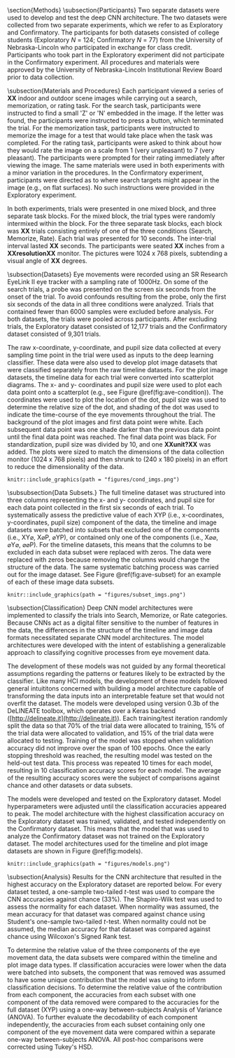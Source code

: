 \section{Methods}
\subsection{Participants}
Two separate datasets were used to develop and test the deep CNN architecture. The two datasets were collected from two separate experiments, which we refer to as Exploratory and Confirmatory. The participants for both datasets consisted of college students (Exploratory _N_ = 124; Confirmatory _N_ = 77) from the University of Nebraska-Lincoln who participated in exchange for class credit. Participants who took part in the Exploratory experiment did not participate in the Confirmatory experiment. All procedures and materials were approved by the University of Nebraska-Lincoln Institutional Review Board prior to data collection.

\subsection{Materials and Procedures}
Each participant viewed a series of **XX**<!-- 75? --> indoor and outdoor scene images while carrying out a search, memorization, or rating task. For the search task, participants were instructed to find a small 'Z' or 'N' embedded in the image. If the letter was found, the participants were instructed to press a button, which terminated the trial. For the memorization task, participants were instructed to memorize the image for a test that would take place when the task was completed. For the rating task, participants were asked to think about how they would rate the image on a scale from 1 (very unpleasant) to 7 (very pleasant). The participants were prompted for their rating immediately after viewing the image. The same materials were used in both experiments with a minor variation in the procedures. In the Confirmatory experiment, participants were directed as to where search targets might appear in the image (e.g., on flat surfaces). No such instructions were provided in the Exploratory experiment.

In both experiments, trials were presented in one mixed block, and three separate task blocks. For the mixed block, the trial types were randomly intermixed within the block. For the three separate task blocks, each block was **XX**<!-- number of trials --> trials consisting entirely of one of the three conditions (Search, Memorize, Rate). Each trial was presented for 10 seconds. The inter-trial interval lasted **XX**<!--2--> seconds. The participants were seated **XX**<!-- distance --> inches from a **XXresolutionXX**<!-- resolution --> monitor. The pictures were 1024 x 768 pixels, subtending a visual angle of **XX**<!-- size --> degrees.

\subsection{Datasets}
Eye movements were recorded using an SR Research EyeLink II eye tracker with a sampling rate of 1000Hz. On some of the search trials, a probe was presented on the screen six seconds from the onset of the trial. To avoid confounds resulting from the probe, only the first six seconds of the data in all three conditions were analyzed. Trials that contained fewer than 6000 samples were excluded before analysis. For both datasets, the trials were pooled across participants. After excluding trials, the Exploratory dataset consisted of 12,177 trials and the Confirmatory dataset consisted of 9,301 trials.

The raw x-coordinate, y-coordinate, and pupil size data collected at every sampling time point in the trial were used as inputs to the deep learning classifier. These data were also used to develop plot image datasets that were classified separately from the raw timeline datasets. For the plot image datasets, the timeline data for each trial were converted into scatterplot diagrams. The x- and y- coordinates and pupil size were used to plot each data point onto a scatterplot (e.g., see Figure \@ref(fig:ave-condition)). The coordinates were used to plot the location of the dot, pupil size was used to determine the relative size of the dot, and shading of the dot was used to indicate the time-course of the eye movements throughout the trial. The background of the plot images and first data point were white. Each subsequent data point was one shade darker than the previous data point until the final data point was reached. The final data point was black. For standardization, pupil size was divided by 10, and one **XXunit?XX**<!-- what are the units?? --> was added. The plots were sized to match the dimensions of the data collection monitor (1024 x 768 pixels) and then shrunk to (240 x 180 pixels) in an effort to reduce the dimensionality of the data.

<!-- Search Memorize Rate -->
```{r ave-condition, fig.cap = "Each trial was represented as an image. Each sample collected within the trial was plotted as a dot in the image. Pupil size was represented by the size of the dot. The time course of the eye movements was represented by the gradual darkening of the dot over time.", echo = FALSE}
knitr::include_graphics(path = "figures/cond_imgs.png")
```

\subsubsection{Data Subsets.}
The full timeline dataset was structured into three columns representing the x- and y- coordinates, and pupil size for each data point collected in the first six seconds of each trial. To systematically assess the predictive value of each XYP (i.e., x-coordinates, y-coordinates, pupil size) component of the data, the timeline and image datasets were batched into subsets that excluded one of the components (i.e., XY$\varnothing$, X$\varnothing$P, $\varnothing$YP), or contained only one of the components (i.e., X$\varnothing\varnothing$, $\varnothing$Y$\varnothing$, $\varnothing\varnothing$P). For the timeline datasets, this means that the columns to be excluded in each data subset were replaced with zeros. The data were replaced with zeros because removing the columns would change the structure of the data. The same systematic batching process was carried out for the image dataset. See Figure \@ref(fig:ave-subset) for an example of each of these image data subsets.

<!-- Image Subset Figures -->
```{r ave-subset, fig.cap = "Plot images were used to represent each type of data subset. As with the trials in the full XYP dataset, the time course of the eye movements was represented by the shading of the dot. The first sample of each trial was white, and the last sample was black.", echo = FALSE}
knitr::include_graphics(path = "figures/subset_imgs.png")
```

\subsection{Classification}
Deep CNN model architectures were implemented to classify the trials into Search, Memorize, or Rate categories. Because CNNs act as a digital filter sensitive to the number of features in the data, the differences in the structure of the timeline and image data formats necessitated separate CNN model architectures. The model architectures were developed with the intent of establishing a generalizable approach<!--model suited--> to classifying cognitive processes from eye movement data<!--the structure of the data-->.

The development of these models was not guided by any formal theoretical assumptions regarding the patterns or features likely to be extracted by the classifier. Like many HCI models, the development of these models followed general intuititons concerned with building a model architecture capable of transforming the data inputs into an interpretable feature set that would not overfit the dataset. The models were developed using version 0.3b of the DeLINEATE toolbox, which operates over a Keras backend ([http://delineate.it](http://delineate.it)<!-- Kuntzelman et al., submitted? -->). Each training/test iteration randomly split the data so that 70\% of the trial data were allocated to training, 15\% of the trial data were allocated to validation, and 15\% of the trial data were allocated to testing. Training of the model was stopped when validation accuracy did not improve over the span of 100 epochs. Once the early stopping threshold was reached, the resulting model was tested on the held-out test data. This process was repeated 10 times for each model, resulting in 10 classification accuracy scores for each model. The average of the resulting accuracy scores were the subject of comparisons against chance and other datasets or data subsets.

The models were developed and tested on the Exploratory dataset. Model hyperparameters were adjusted until the classification accuracies appeared to peak. The model architecture with the highest classification accuracy on the Exploratory dataset was trained, validated, and tested independently on the Confirmatory dataset. This means that the model that was used to analyze the Confirmatory dataset was not trained on the Exploratory dataset. The model architectures used for the timeline and plot image datasets are shown in Figure \@ref(fig:models).

<!-- Models -->
```{r models, fig.cap = "Two different model architectures were used to classify the timeline and image data. Both models were compiled using a categorical crossentropy loss function, and optimized with the Adam algorithm.", echo = FALSE}
knitr::include_graphics(path = "figures/models.png")
```

\subsection{Analysis}
Results for the CNN architecture that resulted in the highest accuracy on the Exploratory dataset are reported below. For every dataset tested, a one-sample two-tailed _t_-test was used to compare the CNN accuracies against chance (33\%). The Shapiro-Wilk test was used to assess the normality for each dataset. When normality was assumed, the mean accuracy for that dataset was compared against chance using Student's one-sample two-tailed _t_-test. When normality could not be assumed, the median accuracy for that dataset was compared against chance using Wilcoxon's Signed Rank test.

To determine the relative value of the three components of the eye movement data, the data subsets were compared within the timeline and plot image data types. If classification accuracies were lower when the data were batched into subsets, the component that was removed was assumed to have some unique contribution that the model was using to inform classification decisions. To determine the relative value of the contribution from each component, the accuracies from each subset with one component of the data removed were compared to the accuracies for the full dataset (XYP) using a one-way between-subjects Analysis of Variance (ANOVA). To further evaluate the decodability of each component independently, the accuracies from each subset containing only one component of the eye movement data were compared within a separate one-way between-subjects ANOVA. All post-hoc comparisons were corrected using Tukey's HSD.
